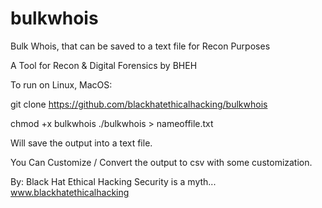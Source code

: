 # bulkwhois

Bulk Whois, that can be saved to a text file for Recon Purposes

A Tool for Recon & Digital Forensics by BHEH

To run on Linux, MacOS:

git clone https://github.com/blackhatethicalhacking/bulkwhois

chmod +x bulkwhois
./bulkwhois > nameoffile.txt

Will save the output into a text file.

You Can Customize / Convert the output to csv with some customization.

By:
Black Hat Ethical Hacking
Security is a myth...
www.blackhatethicalhacking



